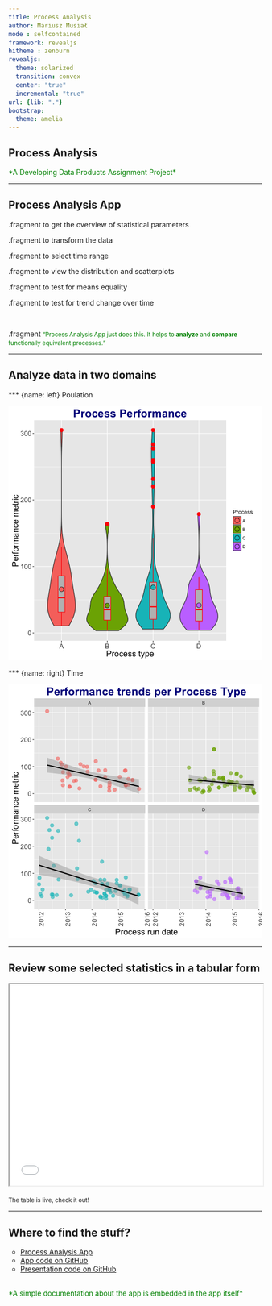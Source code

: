 ```yaml
---
title: Process Analysis
author: Mariusz Musiał
mode : selfcontained
framework: revealjs
hitheme : zenburn
revealjs:
  theme: solarized
  transition: convex
  center: "true"
  incremental: "true"
url: {lib: "."}
bootstrap:
  theme: amelia
---
```



## Process Analysis

<span style="color:green">
*A Developing Data Products Assignment Project*
</span>

---

## Process Analysis App

.fragment to get the overview of statistical parameters

.fragment to transform the data

.fragment to select time range

.fragment to view the distribution and scatterplots

.fragment to test for means equality

.fragment to test for trend change over time

<br>

.fragment <span style="color:green"><small><q>Process Analysis App just does this. It helps to __analyze__ and __compare__ functionally equivalent processes.</q></small></span>

---

## Analyze data in two domains

*** {name: left}
Poulation

![plot of chunk unnamed-chunk-2](figure/unnamed-chunk-2-1.png)

*** {name: right}
Time

![plot of chunk unnamed-chunk-3](figure/unnamed-chunk-3-1.png)

---

## Review some selected statistics in a tabular form

<iframe src="example.html" STYLE="width:100%" height="400"> </iframe>

<small>The table is live, check it out!</small>

---

## Where to find the stuff?

<ul style="list-style-type:circle">
    <li><a href="https://marioem.shinyapps.io/ProcessAnalysis/">Process Analysis App</a></li>
    <li><a href="https://github.com/marioem/DevelopingDataProducts/tree/master">App code on GitHub</a></li>
    <li><a href="https://github.com/marioem/DDP_Presentation_R">Presentation code on GitHub</a></li>
</ul>
<br>
<span style="color:green">
*A simple documentation about the app is embedded in the app itself*
</span>


